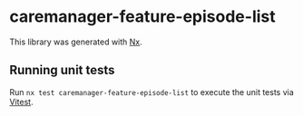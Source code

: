# caremanager-feature-episode-list

This library was generated with [Nx](https://nx.dev).

## Running unit tests

Run `nx test caremanager-feature-episode-list` to execute the unit tests via [Vitest](https://vitest.dev/).
